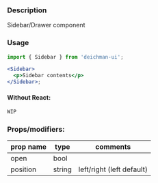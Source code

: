 ### Description

Sidebar/Drawer component


### Usage

```jsx
import { Sidebar } from 'deichman-ui';

<Sidebar>
  <p>Sidebar contents</p>
</Sidebar>;
```

#### Without React:

```html
WIP
```

### Props/modifiers:

| prop name | type   | comments                  |
| --------- | ------ | ------------------------- |
| open      | bool   |                           |
| position  | string | left/right (left default) |
